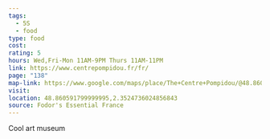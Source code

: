 ```yaml
---
tags:
  - 5S
  - food
type: food
cost: 
rating: 5
hours: Wed,Fri-Mon 11AM-9PM Thurs 11AM-11PM
link: https://www.centrepompidou.fr/fr/
page: "138"
map-link: https://www.google.com/maps/place/The+Centre+Pompidou/@48.8606455,2.3496701,17z/data=!3m1!4b1!4m6!3m5!1s0x47e66e1c09b820a3:0xb7ac6c7e59dc3345!8m2!3d48.860642!4d2.352245!16zL20vMGYzMnA?entry=ttu
visit: 
location: 48.860591799999995,2.3524736024856843
source: Fodor's Essential France
---
```

Cool art museum